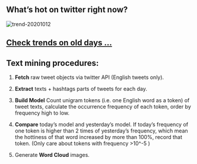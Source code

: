 ## What’s hot on twitter right now?

![trend-20201012][wordcloud]

[wordcloud]: https://raw.githubusercontent.com/xdqc/tweet-trend-everyday/master/word-cloud/trend-20201012.png?token=AF5V4P7ADR6KQBZ4CEDTNIK6AXRMU "trend-20201012"

## [Check trends on old days ...](https://github.com/xdqc/tweet-trend-everyday/tree/master/word-cloud)

## Text mining procedures:

1. **Fetch** raw tweet objects via twitter API (English tweets only).

2. **Extract** texts + hashtags parts of tweets for each day.

3. **Build Model** Count unigram tokens (i.e. one English word as a token) of tweet texts, calculate the occurrence frequency of each token, order by frequency high to low.

4. **Compare** today’s model and yesterday’s model. If today’s frequency of one token is higher than 2 times of yesterday’s frequency, which mean the hottiness of that word increased by more than 100%, record that token. (Only care about tokens with frequency >10^-5 )

5. Generate **Word Cloud** images.
